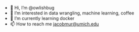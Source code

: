 - 👋 Hi, I’m @owlishbug
- 👀 I’m interested in data wrangling, machine learning, coffee
- 🌱 I’m currently learning docker
- 📫 How to reach me jacobmur@umich.edu

<!---
owlishbug/owlishbug is a ✨ special ✨ repository because its `README.md` (this file) appears on your GitHub profile.
You can click the Preview link to take a look at your changes.
--->
